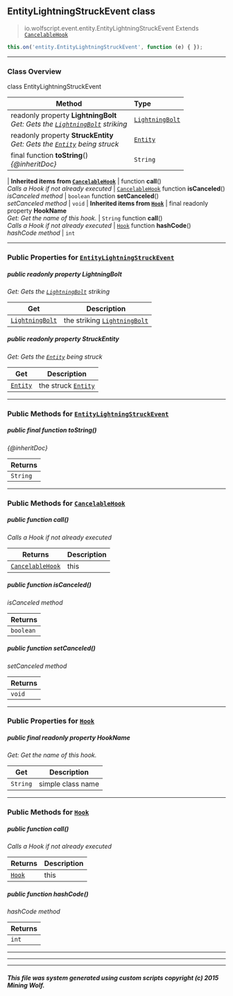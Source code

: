 ## EntityLightningStruckEvent __class__

>io.wolfscript.event.entity.EntityLightningStruckEvent
>Extends [`CancelableHook`](../../hook/CancelableHook.md)
``` javascript
this.on('entity.EntityLightningStruckEvent', function (e) { });
```


---

### Class Overview

class EntityLightningStruckEvent

Method | Type   
--- | :--- 
 readonly property __LightningBolt__ <br> _Get: Gets the [`LightningBolt`](../../api/entity/effect/LightningBolt.md) striking_ | [`LightningBolt`](../../api/entity/effect/LightningBolt.md)
 readonly property __StruckEntity__ <br> _Get: Gets the [`Entity`](../../api/entity/Entity.md) being struck_ | [`Entity`](../../api/entity/Entity.md)
final function __toString__() <br> _{@inheritDoc}_ | `String`
 |
__Inherited items from [`CancelableHook`](../../hook/CancelableHook.md)__ |
 function __call__() <br> _Calls a Hook if not already executed_ | [`CancelableHook`](../../hook/CancelableHook.md)
 function __isCanceled__() <br> _isCanceled method_ | `boolean`
 function __setCanceled__() <br> _setCanceled method_ | `void`
 |
__Inherited items from [`Hook`](../../hook/Hook.md)__ |
final readonly property __HookName__ <br> _Get: Get the name of this hook._ | `String`
 function __call__() <br> _Calls a Hook if not already executed_ | [`Hook`](../../hook/Hook.md)
 function __hashCode__() <br> _hashCode method_ | `int`







---


### Public Properties for [`EntityLightningStruckEvent`](EntityLightningStruckEvent.md)

##### <a id='lightningbolt'></a>public  readonly property __LightningBolt__

_Get: Gets the [`LightningBolt`](../../api/entity/effect/LightningBolt.md) striking_

Get | Description
--- | --- 
[`LightningBolt`](../../api/entity/effect/LightningBolt.md) | the striking [`LightningBolt`](../../api/entity/effect/LightningBolt.md)



##### <a id='struckentity'></a>public  readonly property __StruckEntity__

_Get: Gets the [`Entity`](../../api/entity/Entity.md) being struck_

Get | Description
--- | --- 
[`Entity`](../../api/entity/Entity.md) | the struck [`Entity`](../../api/entity/Entity.md)



---

### Public Methods for [`EntityLightningStruckEvent`](EntityLightningStruckEvent.md)

##### <a id='tostring'></a>public final function __toString__()

_{@inheritDoc}_

Returns | 
--- | 
`String` |


---

### Public Methods for [`CancelableHook`](../../hook/CancelableHook.md)

##### <a id='call'></a>public  function __call__()

_Calls a Hook if not already executed_

Returns | Description
--- | --- 
[`CancelableHook`](../../hook/CancelableHook.md) | this


##### <a id='iscanceled'></a>public  function __isCanceled__()

_isCanceled method_

Returns | 
--- | 
`boolean` |


##### <a id='setcanceled'></a>public  function __setCanceled__()

_setCanceled method_

Returns | 
--- | 
`void` |


---

### Public Properties for [`Hook`](../../hook/Hook.md)

##### <a id='hookname'></a>public final readonly property __HookName__

_Get: Get the name of this hook._

Get | Description
--- | --- 
`String` | simple class name



---

### Public Methods for [`Hook`](../../hook/Hook.md)

##### <a id='call'></a>public  function __call__()

_Calls a Hook if not already executed_

Returns | Description
--- | --- 
[`Hook`](../../hook/Hook.md) | this


##### <a id='hashcode'></a>public  function __hashCode__()

_hashCode method_

Returns | 
--- | 
`int` |


---


---


---


##### This file was system generated using custom scripts copyright (c) 2015 Mining Wolf.
	

